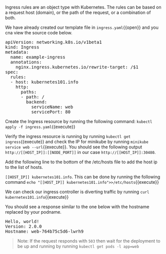Ingress rules are an object type with Kubernetes. The rules can be based on a request host (domain), or the path of the request, or a combination of both.

We have already created our template file in `ingress.yaml`{{open}} and you cna view the source code below.

<pre class="file"
data-filename="ingress.yaml"
data-target="replace">
apiVersion: networking.k8s.io/v1beta1
kind: Ingress
metadata:
  name: example-ingress
  annotations:
    nginx.ingress.kubernetes.io/rewrite-target: /$1
spec:
  rules:
  - host: kubernetes101.info
    http:
      paths:
      - path: /
        backend:
          serviceName: web
          servicePort: 80</pre>
          
Create the Ingress resource by running the following command:
`kubectl apply -f ingress.yaml`{{execute}}

Verify the ingress resource is running by running `kubectl get ingress`{{execute}} and check the IP for minikube by running `minikube service web --url`{{execute}}. You should see the following output
`http://[[HOST_IP]]:[[NODE_PORT]]` in our case  `http://[[HOST_IP]]:30480`.

Add the following line to the bottom of the /etc/hosts file to add the host ip to the list of hosts.

`[[HOST_IP]] kubernetes101.info`. This can be done by running the following command `echo "[[HOST_IP]] kubernetes101.info">>/etc/hosts`{{execute}}

We can check our ingress controller is diverting traffic by running
`curl kubernetes101.info`{{execute}}

You should see a response similar to the one below with the hostname replaced by your podname.

<pre>
Hello, world!
Version: 2.0.0
Hostname: web-764b75c5d6-lwrh9
</pre>
>Note: If the request responds with `503` then wait for the deployment to be up and running by running `kubectl get pods -l app=web`